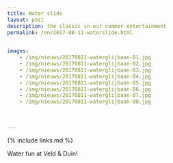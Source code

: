 ```yaml
---
title: Water slide
layout: post
description: the classic in our summer entertainment
permalink: /en/2017-08-11-waterslide.html

    
images: 
    - /img/nieuws/20170811-waterglijbaan-01.jpg
    - /img/nieuws/20170811-waterglijbaan-02.jpg
    - /img/nieuws/20170811-waterglijbaan-03.jpg
    - /img/nieuws/20170811-waterglijbaan-04.jpg
    - /img/nieuws/20170811-waterglijbaan-05.jpg
    - /img/nieuws/20170811-waterglijbaan-06.jpg
    - /img/nieuws/20170811-waterglijbaan-07.jpg
    - /img/nieuws/20170811-waterglijbaan-08.jpg
    
    
    
---
```


{% include links.md %}

Water fun at Veld & Duin!



